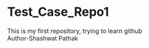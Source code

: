 # Test_Case_Repo1
This is my first repository, trying to learn github
<br>
Author-Shashwat Pathak
<br>

